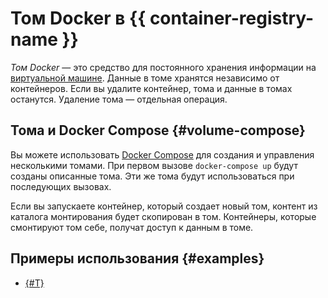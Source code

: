 # Том Docker в {{ container-registry-name }}

_Том Docker_ — это средство для постоянного хранения информации на [виртуальной машине](../../compute/concepts/vm.md). Данные в томе хранятся независимо от контейнеров. Если вы удалите контейнер, тома и данные в томах останутся. Удаление тома — отдельная операция.

## Тома и Docker Compose {#volume-compose}

Вы можете использовать [Docker Compose](../../cos/concepts/coi-specifications.md#compose-spec) для создания и управления несколькими томами. При первом вызове `docker-compose up` будут созданы описанные тома. Эти же тома будут использоваться при последующих вызовах.

Если вы запускаете контейнер, который создает новый том, контент из каталога монтирования будет скопирован в том. Контейнеры, которые смонтируют том себе, получат доступ к данным в томе.

## Примеры использования {#examples}

* [{#T}](../tutorials/loadtesting-external-agent.md)
